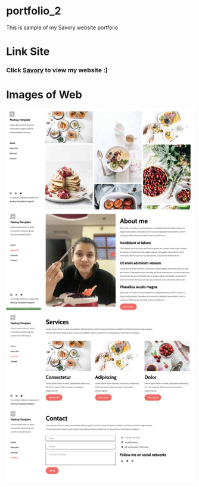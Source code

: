 # portfolio_2
This is sample of my Savory website portfolio
# Link Site
### Click [Savory](http://fbohra.pythonanywhere.com/) to view my website :)

# Images of Web

<img src='Home.png'>

<img src='AboutMe.png'>

<img src='Services.png'>

<img src='Contacts.png'>

